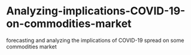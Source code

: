 # Analyzing-implications-COVID-19-on-commodities-market
forecasting and analyzing the implications of COVID-19 spread on some commodities market
